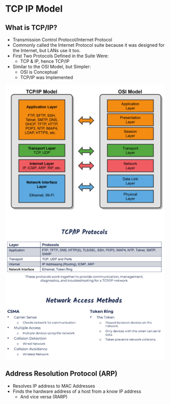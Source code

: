 # TCP IP Model

## What is TCP/IP?
- Transmission Control Protocol/Internet Protocol
- Commonly called the Internet Protocol suite because it was designed for the Internet, but LANs use it too.
- First Two Protocols Defined in the Suite Were:
    - TCP & IP, hence TCP/IP
- Similar to the OSI Model, but Simpler:
    - OSI is Conceptual
    - TCP/IP was Implemented

![stack_heap](images/tcp_ip_model2.drawio.png "icon")    

## Address Resolution Protocol (ARP)
- Resolves IP address to MAC Addresses
- Finds the hardware address of a host from a know IP address
    - And vice versa (RARP)


